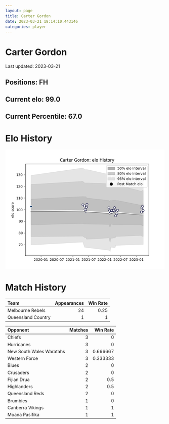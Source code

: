 ```yaml
---  
layout: page  
title: Carter Gordon  
date: 2023-03-21 18:14:10.443146  
categories: player  
---
```

# Carter Gordon


Last updated: 2023-03-21
## Positions: FH

## Current elo: 99.0

## Current Percentile: 67.0

# Elo History


![elo history](history_CarterGordon.png)
# Match History


| Team               |   Appearances |   Win Rate |
|:-------------------|--------------:|-----------:|
| Melbourne Rebels   |            24 |       0.25 |
| Queensland Country |             1 |       1    |

| Opponent                 |   Matches |   Win Rate |
|:-------------------------|----------:|-----------:|
| Chiefs                   |         3 |   0        |
| Hurricanes               |         3 |   0        |
| New South Wales Waratahs |         3 |   0.666667 |
| Western Force            |         3 |   0.333333 |
| Blues                    |         2 |   0        |
| Crusaders                |         2 |   0        |
| Fijian Drua              |         2 |   0.5      |
| Highlanders              |         2 |   0.5      |
| Queensland Reds          |         2 |   0        |
| Brumbies                 |         1 |   0        |
| Canberra Vikings         |         1 |   1        |
| Moana Pasifika           |         1 |   1        |